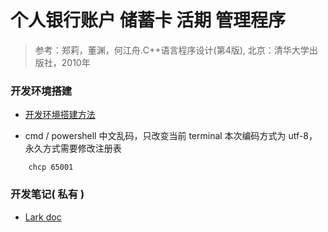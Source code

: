# 个人银行账户 储蓄卡 活期 管理程序

> 参考：郑莉，董渊，何江舟.C++语言程序设计(第4版), 北京：清华大学出版社，2010年

### 开发环境搭建

- [开发环境搭建方法](https://github.com/Brannua/vscode-cpp-environment)

- cmd / powershell 中文乱码，只改变当前 terminal 本次编码方式为 utf-8，永久方式需要修改注册表

```
    chcp 65001
```

### 开发笔记( 私有 )

- [Lark doc](https://zir7ybc667.feishu.cn/docs/doccnZ02sHZEUtlvZbDnY5UX51c)
